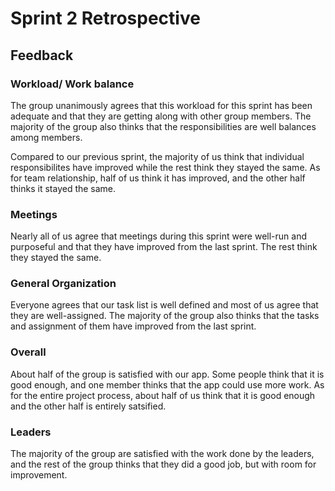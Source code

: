 # Sprint 2 Retrospective



## Feedback

### Workload/ Work balance

The group unanimously agrees that this workload for this sprint has been adequate and that they are getting along with other group members. The majority of the group also thinks that the responsibilities are well balances among members.

Compared to our previous sprint, the majority of us think that individual responsibilites have improved while the rest think they stayed the same. As for team relationship, half of us think it has improved, and the other half thinks it stayed the same.

### Meetings

Nearly all of us agree that meetings during this sprint were well-run and purposeful and that they have improved from the last sprint. The rest think they stayed the same.

### General Organization

Everyone agrees that our task list is well defined and most of us agree that they are well-assigned. The majority of the group also thinks that the tasks and assignment of them have improved from the last sprint.

### Overall

About half of the group is satisfied with our app. Some people think that it is good enough, and one member thinks that the app could use more work. As for the entire project process, about half of us think that it is good enough and the other half is entirely satsified.

### Leaders

The majority of the group are satisfied with the work done by the leaders, and the rest of the group thinks that they did a good job, but with room for improvement.
